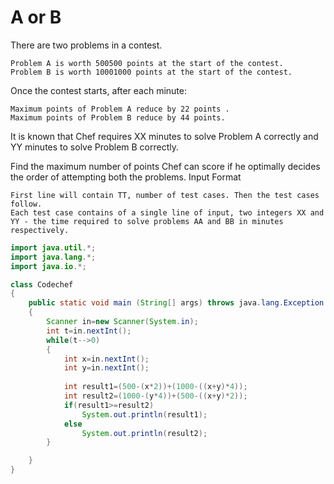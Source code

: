 # A or B

There are two problems in a contest.

    Problem A is worth 500500 points at the start of the contest.
    Problem B is worth 10001000 points at the start of the contest.

Once the contest starts, after each minute:

    Maximum points of Problem A reduce by 22 points .
    Maximum points of Problem B reduce by 44 points.

It is known that Chef requires XX minutes to solve Problem A correctly and YY minutes to solve Problem B correctly.

Find the maximum number of points Chef can score if he optimally decides the order of attempting both the problems.
Input Format

    First line will contain TT, number of test cases. Then the test cases follow.
    Each test case contains of a single line of input, two integers XX and YY - the time required to solve problems AA and BB in minutes respectively.

```java
import java.util.*;
import java.lang.*;
import java.io.*;

class Codechef
{
	public static void main (String[] args) throws java.lang.Exception
	{
        Scanner in=new Scanner(System.in);
        int t=in.nextInt();
        while(t-->0)
        {
            int x=in.nextInt();
            int y=in.nextInt();
            
            int result1=(500-(x*2))+(1000-((x+y)*4));
            int result2=(1000-(y*4))+(500-((x+y)*2));
            if(result1>=result2)
                System.out.println(result1);
            else
                System.out.println(result2);
        }

	}
}
```
